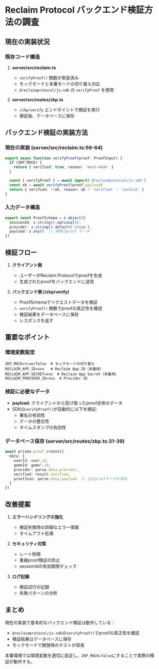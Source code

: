 # Reclaim Protocol バックエンド検証方法の調査

## 現在の実装状況

### 既存コード構造

1. **server/src/reclaim.ts**
   - `verifyProof()` 関数が実装済み
   - モックモードと本番モードの切り替え対応
   - `@reclaimprotocol/js-sdk` の `verifyProof` を使用

2. **server/src/routes/zkp.ts**
   - `/zkp/verify` エンドポイントで検証を実行
   - 検証後、データベースに保存

## バックエンド検証の実装方法

### 現在の実装 (server/src/reclaim.ts:56-64)

```typescript
export async function verifyProof(proof: ProofInput) {
  if (ZKP_MOCK) {
    return { verified: true, reason: 'mock-mode' }
  }

  const { verifyProof } = await import('@reclaimprotocol/js-sdk')
  const ok = await verifyProof(proof.payload)
  return { verified: !!ok, reason: ok ? 'verified' : 'invalid' }
}
```

### 入力データ構造

```typescript
export const ProofSchema = z.object({
  sessionId: z.string().optional(),
  provider: z.string().default('steam'),
  payload: z.any()  // 実際のproof データ
})
```

## 検証フロー

1. **クライアント側**
   - ユーザーがReclaim Protocolでproofを生成
   - 生成されたproofをバックエンドに送信

2. **バックエンド側 (/zkp/verify)**
   - ProofSchemaでリクエストデータを検証
   - `verifyProof()` 関数でproofの真正性を確認
   - 検証結果をデータベースに保存
   - レスポンスを返す

## 重要なポイント

### 環境変数設定
```
ZKP_MOCK=true/false  # モックモードの切り替え
RECLAIM_APP_ID=xxx   # Reclaim App ID（本番用）
RECLAIM_APP_SECRET=xxx  # Reclaim App Secret（本番用）
RECLAIM_PROVIDER_ID=xxx  # Provider ID
```

### 検証に必要なデータ
- **payload**: クライアントから受け取ったproof全体のデータ
- SDKの`verifyProof()`が自動的に以下を検証:
  - 署名の有効性
  - データの整合性
  - タイムスタンプの有効性

### データベース保存 (server/src/routes/zkp.ts:31-39)
```typescript
await prisma.proof.create({
  data: {
    userId: user.id,
    gameId: game?.id,
    provider: parse.data.provider,
    verified: result.verified,
    proofJson: parse.data.payload  // 元のproofデータを保存
  }
})
```

## 改善提案

1. **エラーハンドリングの強化**
   - 検証失敗時の詳細なエラー情報
   - タイムアウト処理

2. **セキュリティ対策**
   - レート制限
   - 重複proof検証の防止
   - sessionIdの有効期限チェック

3. **ログ記録**
   - 検証試行の記録
   - 失敗パターンの分析

## まとめ

現在の実装で基本的なバックエンド検証は動作している：
- `@reclaimprotocol/js-sdk`の`verifyProof()`でproofの真正性を確認
- 検証結果はデータベースに保存
- モックモードで開発時のテストが容易

本番環境では環境変数を適切に設定し、`ZKP_MOCK=false`にすることで実際の検証が動作する。